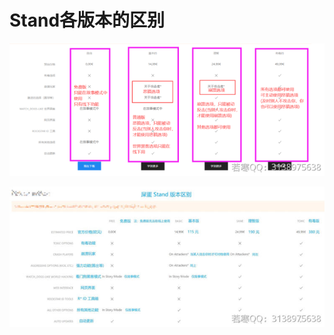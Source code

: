 # Stand各版本的区别

![](<../../.gitbook/assets/image (8).png>)

![](<../../.gitbook/assets/image (28).png>)
